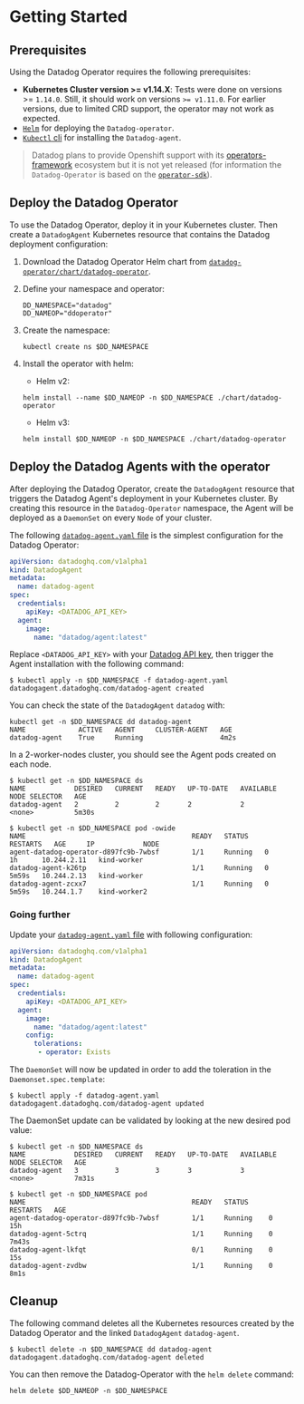 # Getting Started

## Prerequisites

Using the Datadog Operator requires the following prerequisites:

- **Kubernetes Cluster version >= v1.14.X**: Tests were done on versions >= `1.14.0`. Still, it should work on versions `>= v1.11.0`. For earlier versions, due to limited CRD support, the operator may not work as expected.
- [`Helm`](https://helm.sh) for deploying the `Datadog-operator`.
- [`Kubectl` cli](https://kubernetes.io/docs/tasks/tools/install-kubectl/) for installing the `Datadog-agent`.

> Datadog plans to provide Openshift support with its [operators-framework](https://www.openshift.com/learn/topics/operators) ecosystem but it is not yet released (for information the `Datadog-Operator` is based on the [`operator-sdk`](https://github.com/operator-framework/operator-sdk)).

## Deploy the Datadog Operator

To use the Datadog Operator, deploy it in your Kubernetes cluster. Then create a `DatadogAgent` Kubernetes resource that contains the Datadog deployment configuration:

1. Download the Datadog Operator Helm chart from [`datadog-operator/chart/datadog-operator`](https://github.com/DataDog/datadog-operator/tree/master/chart/datadog-operator).
2. Define your namespace and operator:

   ```shell
   DD_NAMESPACE="datadog"
   DD_NAMEOP="ddoperator"
   ```

3. Create the namespace:

   ```shell
   kubectl create ns $DD_NAMESPACE
   ```

4. Install the operator with helm:

   - Helm v2:

   ```shell
   helm install --name $DD_NAMEOP -n $DD_NAMESPACE ./chart/datadog-operator
   ```

   - Helm v3:

   ```shell
   helm install $DD_NAMEOP -n $DD_NAMESPACE ./chart/datadog-operator
   ```

## Deploy the Datadog Agents with the operator

After deploying the Datadog Operator, create the `DatadogAgent` resource that triggers the Datadog Agent's deployment in your Kubernetes cluster. By creating this resource in the `Datadog-Operator` namespace, the Agent will be deployed as a `DaemonSet` on every `Node` of your cluster.

The following [`datadog-agent.yaml` file](https://github.com/DataDog/datadog-operator/blob/master/examples/datadog-agent.yaml) is the simplest configuration for the Datadog Operator:

```yaml
apiVersion: datadoghq.com/v1alpha1
kind: DatadogAgent
metadata:
  name: datadog-agent
spec:
  credentials:
    apiKey: <DATADOG_API_KEY>
  agent:
    image:
      name: "datadog/agent:latest"
```

Replace `<DATADOG_API_KEY>` with your [Datadog API key](https://app.datadoghq.com/account/settings#api), then trigger the Agent installation with the following command:

```shell
$ kubectl apply -n $DD_NAMESPACE -f datadog-agent.yaml
datadogagent.datadoghq.com/datadog-agent created
```

You can check the state of the `DatadogAgent` `datadog` with:

```shell
kubectl get -n $DD_NAMESPACE dd datadog-agent
NAME             ACTIVE   AGENT     CLUSTER-AGENT   AGE
datadog-agent    True     Running                   4m2s
```

In a 2-worker-nodes cluster, you should see the Agent pods created on each node.

```shell
$ kubectl get -n $DD_NAMESPACE ds
NAME            DESIRED   CURRENT   READY   UP-TO-DATE   AVAILABLE   NODE SELECTOR   AGE
datadog-agent   2         2         2       2            2           <none>          5m30s

$ kubectl get -n $DD_NAMESPACE pod -owide
NAME                                         READY   STATUS    RESTARTS   AGE     IP            NODE
agent-datadog-operator-d897fc9b-7wbsf        1/1     Running   0          1h      10.244.2.11   kind-worker
datadog-agent-k26tp                          1/1     Running   0          5m59s   10.244.2.13   kind-worker
datadog-agent-zcxx7                          1/1     Running   0          5m59s   10.244.1.7    kind-worker2
```

### Going further

Update your [`datadog-agent.yaml` file](https://github.com/DataDog/datadog-operator/blob/master/examples/datadog-agent-with-tolerations.yaml) with following configuration:

```yaml
apiVersion: datadoghq.com/v1alpha1
kind: DatadogAgent
metadata:
  name: datadog-agent
spec:
  credentials:
    apiKey: <DATADOG_API_KEY>
  agent:
    image:
      name: "datadog/agent:latest"
    config:
      tolerations:
       - operator: Exists
```

The `DaemonSet` will now be updated in order to add the toleration in the `Daemonset.spec.template`:

```shell
$ kubectl apply -f datadog-agent.yaml
datadogagent.datadoghq.com/datadog-agent updated
```

The DaemonSet update can be validated by looking at the new desired pod value:

```shell
$ kubectl get -n $DD_NAMESPACE ds
NAME            DESIRED   CURRENT   READY   UP-TO-DATE   AVAILABLE   NODE SELECTOR   AGE
datadog-agent   3         3         3       3            3           <none>          7m31s

$ kubectl get -n $DD_NAMESPACE pod
NAME                                         READY   STATUS     RESTARTS   AGE
agent-datadog-operator-d897fc9b-7wbsf        1/1     Running    0          15h
datadog-agent-5ctrq                          1/1     Running    0          7m43s
datadog-agent-lkfqt                          0/1     Running    0          15s
datadog-agent-zvdbw                          1/1     Running    0          8m1s
```

## Cleanup

The following command deletes all the Kubernetes resources created by the Datadog Operator and the linked `DatadogAgent` `datadog-agent`.

```shell
$ kubectl delete -n $DD_NAMESPACE dd datadog-agent
datadogagent.datadoghq.com/datadog-agent deleted
```

You can then remove the Datadog-Operator with the `helm delete` command:

```shell
helm delete $DD_NAMEOP -n $DD_NAMESPACE
```
